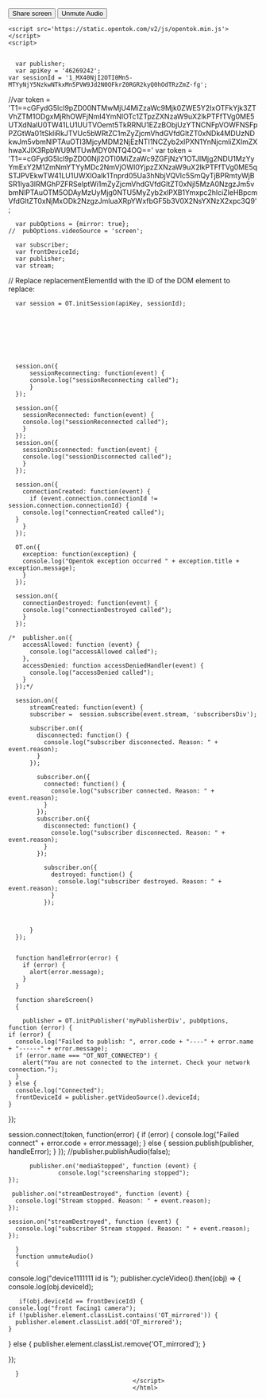 <html>
  <head></head>
  <body>
    <div id='myPublisherDiv'></div>
    <div id='subscribersDiv'></div>
    <button onclick="shareScreen()">Share screen</button>
    <button onclick="unmuteAudio()">Unmute Audio</button>


    <script src='https://static.opentok.com/v2/js/opentok.min.js'></script>
    <script>


      var publisher;
      var apiKey = '46269242';
    var sessionId = '1_MX40NjI2OTI0Mn5-MTYyNjY5NzkwNTkxMn5PVW9Jd2N0OFkrZ0RGR2kyQ0hOdTRzZmZ-fg';
//var token = 'T1==cGFydG5lcl9pZD00NTMwMjU4MiZzaWc9Mjk0ZWE5Y2IxOTFkYjk3ZTVhZTM1ODgxMjRhOWFjNmI4YmNlOTc1ZTpzZXNzaW9uX2lkPTFfTVg0ME5UTXdNalU0TW41LU1UUTVOemt5TkRRNU1EZzBObjUzYTNCNFpVOWFNSFpPZGtWa01tSkliRkJTVUc5bWRtZC1mZyZjcmVhdGVfdGltZT0xNDk4MDUzNDkwJm5vbmNlPTAuOTI3MjcyMDM2NjEzNTI1NCZyb2xlPXN1YnNjcmliZXImZXhwaXJlX3RpbWU9MTUwMDY0NTQ4OQ=='
    var token = 'T1==cGFydG5lcl9pZD00NjI2OTI0MiZzaWc9ZGFjNzY1OTJlMjg2NDU1MzYyYmExY2M1ZmNmYTYyMDc2NmVjOWI0YjpzZXNzaW9uX2lkPTFfTVg0ME5qSTJPVEkwTW41LU1UWXlOalk1Tnprd05Ua3hNbjVQVlc5SmQyTjBPRmtyWjBSR1Iya3lRMGhPZFRSelptWi1mZyZjcmVhdGVfdGltZT0xNjI5MzA0NzgzJm5vbmNlPTAuOTM5ODAyMzUyMjg0NTU5MyZyb2xlPXB1Ymxpc2hlciZleHBpcmVfdGltZT0xNjMxODk2NzgzJmluaXRpYWxfbGF5b3V0X2NsYXNzX2xpc3Q9';

      var pubOptions = {mirror: true};
    //  pubOptions.videoSource = 'screen';

      var subscriber;
      var frontDeviceId;
      var publisher;
      var stream;

// Replace replacementElementId with the ID of the DOM element to replace:

      var session = OT.initSession(apiKey, sessionId);








      session.on({
          sessionReconnecting: function(event) {
          console.log("sessionReconnecting called");
          }
      });

      session.on({
        sessionReconnected: function(event) {
        console.log("sessionReconnected called");
        }
      });
      session.on({
        sessionDisconnected: function(event) {
        console.log("sessionDisconnected called");
        }
      });

      session.on({
        connectionCreated: function(event) {
          if (event.connection.connectionId != session.connection.connectionId) {
        console.log("connectionCreated called");
      }
        }
      });

      OT.on({
        exception: function(exception) {
        console.log("Opentok exception occurred " + exception.title + exception.message);
        }
      });

      session.on({
        connectionDestroyed: function(event) {
        console.log("connectionDestroyed called");
        }
      });

    /*  publisher.on({
        accessAllowed: function (event) {
          console.log("accessAllowed called");
        },
        accessDenied: function accessDeniedHandler(event) {
          console.log("accessDenied called");
        }
      });*/

      session.on({
          streamCreated: function(event) {
          subscriber =  session.subscribe(event.stream, 'subscribersDiv');

          subscriber.on({
            disconnected: function() {
              console.log("subscriber disconnected. Reason: " + event.reason);
            }
          });

            subscriber.on({
              connected: function() {
                console.log("subscriber connected. Reason: " + event.reason);
              }
            });
            subscriber.on({
              disconnected: function() {
                console.log("subscriber disconnected. Reason: " + event.reason);
              }
            });

              subscriber.on({
                destroyed: function() {
                  console.log("subscriber destroyed. Reason: " + event.reason);
                }
              });



          }
      });


      function handleError(error) {
        if (error) {
          alert(error.message);
        }
      }

      function shareScreen()
      {

        publisher = OT.initPublisher('myPublisherDiv', pubOptions, function (error) {
    if (error) {
      console.log("Failed to publish: ", error.code + "----" + error.name + "------" + error.message);
      if (error.name === "OT_NOT_CONNECTED") {
        alert("You are not connected to the internet. Check your network connection.");
      }
    } else {
      console.log("Connected");
      frontDeviceId = publisher.getVideoSource().deviceId;
    }
  });

  session.connect(token, function(error) {
    if (error) {
      console.log("Failed connect" + error.code + error.message);
    } else {
      session.publish(publisher, handleError);
    }
  });
          //publisher.publishAudio(false);

          publisher.on('mediaStopped', function (event) {
                  console.log("screensharing stopped");
    });

     publisher.on("streamDestroyed", function (event) {
      console.log("Stream stopped. Reason: " + event.reason);
    });

    session.on("streamDestroyed", function (event) {
      console.log("subscriber Stream stopped. Reason: " + event.reason);
    });

      }
      function unmuteAudio()
      {
console.log("device1111111 id is ");
      publisher.cycleVideo().then((obj) => {
    console.log(obj.deviceId);
      
       if(obj.deviceId == frontDeviceId) {
    console.log("front facing1 camera");
    if (!publisher.element.classList.contains('OT_mirrored')) {
      publisher.element.classList.add('OT_mirrored');
    }
  } else {
    publisher.element.classList.remove('OT_mirrored');
  }

      
  });


      }
                                       </script>
                                       </html>
